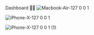 Dashboard 🤌😁
![Macbook-Air-127 0 0 1](https://github.com/AndreOn04/Dashboard/assets/128987696/97bfe0bd-4505-4e80-9f4b-957853cba286)

![iPhone-X-127 0 0 1](https://github.com/AndreOn04/Dashboard/assets/128987696/6d59a2a5-237e-4982-a18b-bac6240429e2)

![iPhone-X-127 0 0 1 (1)](https://github.com/AndreOn04/Dashboard/assets/128987696/bdef795c-0ed3-4bad-b3fd-8252efa5af82)
